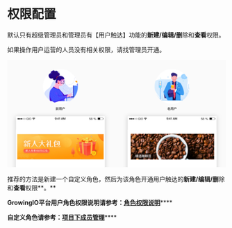 # 权限配置

默认只有超级管理员和管理员有【用户触达】功能的**新建/编辑/删**除和**查看**权限。

如果操作用户运营的人员没有相关权限，请找管理员开通。

![](../.gitbook/assets/image%20%2895%29.png)

推荐的方法是新建一个自定义角色，然后为该角色开通用户触达的**新建/编辑/删**除和**查看**权限**。**

**GrowingIO平台用户角色权限说明请参考：**[**角色权限说明**](https://docs.growingio.com/docs/introduction/role-and-permission)\*\*\*\*

**自定义角色请参考：**[**项目下成员管理**](https://docs.growingio.com/docs/product-manual/sysmanage/projectmange/project-member#zi-ding-yi-xiang-mu-jiao-se)\*\*\*\*


